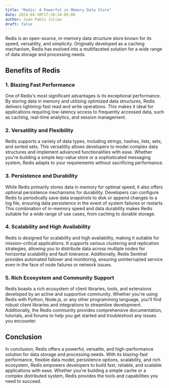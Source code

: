 ```yaml
---
title: "Redis: A Powerful in Memory Data Store"
date: 2024-04-30T17:28:34-05:00
author: Juan Pablo Juliao
draft: false
---
```


Redis is an open-source, in-memory data structure store known for its speed, versatility, and simplicity. <!--more-->Originally developed as a caching mechanism, Redis has evolved into a multifaceted solution for a wide range of data storage and processing needs.

## Benefits of Redis

### 1. Blazing Fast Performance

One of Redis's most significant advantages is its exceptional performance. By storing data in memory and utilizing optimized data structures, Redis delivers lightning-fast read and write operations. This makes it ideal for applications requiring low-latency access to frequently accessed data, such as caching, real-time analytics, and session management.

### 2. Versatility and Flexibility

Redis supports a variety of data types, including strings, hashes, lists, sets, and sorted sets. This versatility allows developers to model complex data structures and implement advanced functionalities with ease. Whether you're building a simple key-value store or a sophisticated messaging system, Redis adapts to your requirements without sacrificing performance.

### 3. Persistence and Durability

While Redis primarily stores data in memory for optimal speed, it also offers optional persistence mechanisms for durability. Developers can configure Redis to periodically save data snapshots to disk or append changes to a log file, ensuring data persistence in the event of system failures or restarts. This combination of in-memory speed and data durability makes Redis suitable for a wide range of use cases, from caching to durable storage.

### 4. Scalability and High Availability

Redis is designed for scalability and high availability, making it suitable for mission-critical applications. It supports various clustering and replication strategies, allowing you to distribute data across multiple nodes for horizontal scalability and fault tolerance. Additionally, Redis Sentinel provides automated failover and monitoring, ensuring uninterrupted service even in the face of node failures or network issues.

### 5. Rich Ecosystem and Community Support

Redis boasts a rich ecosystem of client libraries, tools, and extensions developed by an active and supportive community. Whether you're using Redis with Python, Node.js, or any other programming language, you'll find robust client libraries and integrations to streamline development. Additionally, the Redis community provides comprehensive documentation, tutorials, and forums to help you get started and troubleshoot any issues you encounter.

## Conclusion

In conclusion, Redis offers a powerful, versatile, and high-performance solution for data storage and processing needs. With its blazing-fast performance, flexible data model, persistence options, scalability, and rich ecosystem, Redis empowers developers to build fast, reliable, and scalable applications with ease. Whether you're building a simple cache or a complex distributed system, Redis provides the tools and capabilities you need to succeed.
